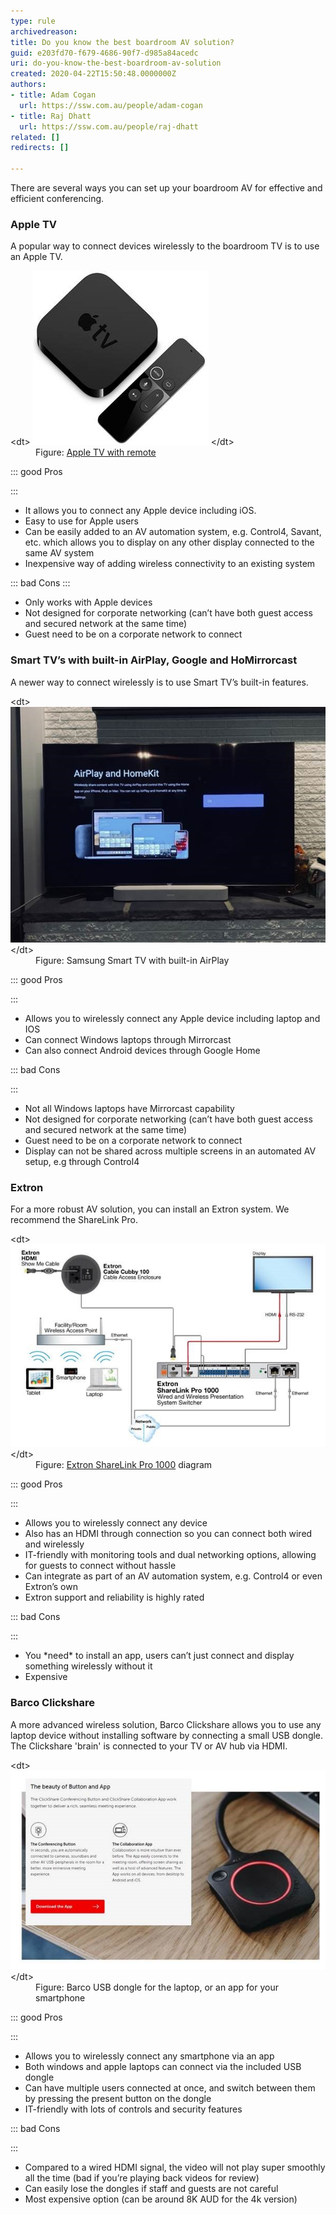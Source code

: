 ```yaml
---
type: rule
archivedreason: 
title: Do you know the best boardroom AV solution?
guid: e203fd70-f679-4686-90f7-d985a84acedc
uri: do-you-know-the-best-boardroom-av-solution
created: 2020-04-22T15:50:48.0000000Z
authors:
- title: Adam Cogan
  url: https://ssw.com.au/people/adam-cogan
- title: Raj Dhatt
  url: https://ssw.com.au/people/raj-dhatt
related: []
redirects: []

---
```


There are several ways you can set up your boardroom AV for effective and efficient conferencing.

<!--endintro-->

### Apple TV


A popular way to connect devices wirelessly to the boardroom TV is to use an Apple TV.
<dl class="image">&lt;dt&gt;
      <img src="appletv.jpg" alt="appletv.jpg">
   &lt;/dt&gt;<dd>Figure: <a href="https://www.apple.com/au/apple-tv-4k/">Apple TV with remote</a></dd></dl>

::: good
Pros

:::




* It allows you to connect any Apple device including iOS.
* Easy to use for Apple users
* Can be easily added to an AV automation system, e.g. Control4, Savant, etc. which allows you to display on any other display connected to the same AV system
* Inexpensive way of adding wireless connectivity to an existing system



::: bad
Cons
:::


* Only works with Apple devices
* Not designed for corporate networking (can’t have both guest access and secured network at the same time)
* Guest need to be on a corporate network to connect


### Smart TV’s with built-in AirPlay, Google and HoMirrorcast
A newer way to connect wirelessly is to use Smart TV’s built-in features.<dl class="image">&lt;dt&gt;
         <img src="smarttv.jpg" alt="smarttv.jpg">
      &lt;/dt&gt;<dd>Figure: Samsung Smart TV with built-in AirPlay</dd></dl>

::: good
Pros

:::


* Allows you to wirelessly connect any Apple device including laptop and IOS
* Can connect Windows laptops through Mirrorcast
* Can also connect Android devices through Google Home



::: bad
Cons

:::


* Not all Windows laptops have Mirrorcast capability
* Not designed for corporate networking (can’t have both guest access and secured network at the same time)
* Guest need to be on a corporate network to connect
* Display can not be shared across multiple screens in an automated AV setup, e.g through Control4


### Extron


For a more robust AV solution, you can install an Extron system. We recommend the ShareLink Pro.
<dl class="image">&lt;dt&gt;
      <img src="extron.jpg" alt="extron.jpg">
   &lt;/dt&gt;<dd>Figure: <a href="https://www.extron.com/article/sharelinkproad">Extron ShareLink Pro 1000</a> diagram</dd></dl>

::: good
Pros

:::


* Allows you to wirelessly connect any device
* Also has an HDMI through connection so you can connect both wired and wirelessly
* IT-friendly with monitoring tools and dual networking options, allowing for guests to connect without hassle
* Can integrate as part of an AV automation system, e.g. Control4 or even Extron’s own
* Extron support and reliability is highly rated



::: bad
Cons

:::


* You \*need\* to install an app, users can’t just connect and display something wirelessly without it
* Expensive


### Barco Clickshare


A more advanced wireless solution, Barco Clickshare allows you to use any laptop device without installing software by connecting a small USB dongle. The Clickshare 'brain' is connected to your TV or AV hub via HDMI.
<dl class="image">&lt;dt&gt;
      <img src="barcousb.jpg" alt="barcousb.jpg">
   &lt;/dt&gt;<dd>Figure: Barco USB dongle for the laptop, or an app for your smartphone<br></dd></dl>

::: good
Pros

:::


* Allows you to wirelessly connect any smartphone via an app
* Both windows and apple laptops can connect via the included USB dongle
* Can have multiple users connected at once, and switch between them by pressing the present button on the dongle
* IT-friendly with lots of controls and security features



::: bad
Cons

:::


* Compared to a wired HDMI signal, the video will not play super smoothly all the time (bad if you’re playing back videos for review)
* Can easily lose the dongles if staff and guests are not careful
* Most expensive option (can be around 8K AUD for the 4k version)
